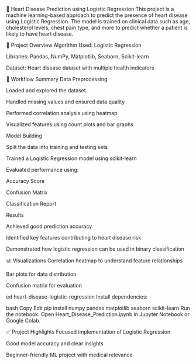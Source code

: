 💓 Heart Disease Prediction using Logistic Regression
This project is a machine learning-based approach to predict the presence of heart disease using Logistic Regression. The model is trained on clinical data such as age, cholesterol levels, chest pain type, and more to predict whether a patient is likely to have heart disease.

📁 Project Overview
Algorithm Used: Logistic Regression

Libraries: Pandas, NumPy, Matplotlib, Seaborn, Scikit-learn

Dataset: Heart disease dataset with multiple health indicators

🧪 Workflow Summary
Data Preprocessing

Loaded and explored the dataset

Handled missing values and ensured data quality

Performed correlation analysis using heatmap

Visualized features using count plots and bar graphs

Model Building

Split the data into training and testing sets

Trained a Logistic Regression model using scikit-learn

Evaluated performance using:

Accuracy Score

Confusion Matrix

Classification Report

Results

Achieved good prediction accuracy

Identified key features contributing to heart disease risk

Demonstrated how logistic regression can be used in binary classification

📊 Visualizations
Correlation heatmap to understand feature relationships

Bar plots for data distribution

Confusion matrix for evaluation


cd heart-disease-logistic-regression
Install dependencies:

bash
Copy
Edit
pip install numpy pandas matplotlib seaborn scikit-learn
Run the notebook:
Open Heart_Disease_Prediction.ipynb in Jupyter Notebook or Google Colab.

✅ Project Highlights
Focused implementation of Logistic Regression

Good model accuracy and clear insights

Beginner-friendly ML project with medical relevance
